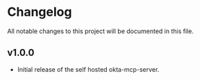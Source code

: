 # Changelog
All notable changes to this project will be documented in this file.

## v1.0.0

- Initial release of the self hosted okta-mcp-server.
